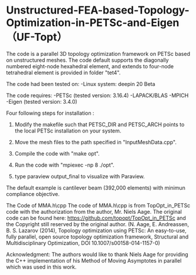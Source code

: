 # Unstructured-FEA-based-Topology-Optimization-in-PETSc-and-Eigen （UF-Topt）
The code is a parallel 3D topology optimization framework on PETSc based on unstructured meshes.
The code default supports the diagonally numbered eight-node hexahedral element, and extends to four-node tetrahedral element is provided in folder "tet4".

The code had been tested on:
-Linux system: deepin 20 Beta

The code requires:
-PETSc (tested version: 3.16.4)
-LAPACK/BLAS
-MPICH
-Eigen (tested version: 3.4.0)

Four following steps for installation :

1. Modify the makefile such that PETSC_DIR and PETSC_ARCH points to the local PETSc installation on your system.

2. Move the mesh files to the path specified in "InputMeshData.cpp".

3. Compile the code with "make opt".

4. Run the code with "mpiexec -np 8 ./opt".

5. type paraview output_final to visualize with Paraview.

The default example is cantilever beam (392,000 elements) with minimun compliance objective.

The Code of MMA.h\cpp
The code of MMA.h\cpp is from TopOpt_in_PETSc code with the authorization from the author, Mr. Niels Aage. The original code can be found here: https://github.com/topopt/TopOpt_in_PETSc and the Copyright still reserved by the original author.
(N. Aage, E. Andreassen, B. S. Lazarov (2014), Topology optimization using PETSc: An easy-to-use, fully parallel, open source topology optimization framework, Structural and Multidisciplinary Optimization, DOI 10.1007/s00158-014-1157-0)

Acknowledgment:
The authors would like to thank Niels Aage for providing the C++ implementation of his 
Method of Moving Asymptotes in parallel which was used in this work.
